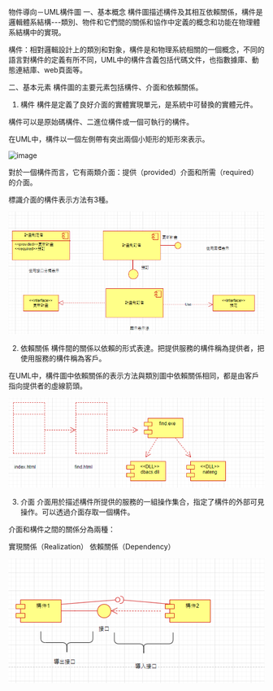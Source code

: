 物件導向－UML構件圖
一、基本概念
構件圖描述構件及其相互依賴關係，構件是邏輯體系結構---類別、物件和它們間的關係和協作中定義的概念和功能在物理體系結構中的實現。

構件：相對邏輯設計上的類別和對象，構件是和物理系統相關的一個概念，不同的語言對構件的定義有所不同，UML中的構件含義包括代碼文件，也指數據庫、動態連結庫、web頁面等。



二、基本元素
構件圖的主要元素包括構件、介面和依賴關係。

1. 構件
構件是定義了良好介面的實體實現單元，是系統中可替換的實體元件。

構件可以是原始碼構件、二進位構件或一個可執行的構件。

在UML中，構件以一個左側帶有突出兩個小矩形的矩形來表示。

![image](https://github.com/apple0924/hw1/blob/main/%E5%9C%961.png)


對於一個構件而言，它有兩類介面：提供（provided）介面和所需（required）的介面。

標識介面的構件表示方法有3種。

![image](https://github.com/apple0924/hw1/blob/main/2.png)

2. 依賴關係
構件間的關係以依賴的形式表達。把提供服務的構件稱為提供者，把使用服務的構件稱為客戶。

在UML中，構件圖中依賴關係的表示方法與類別圖中依賴關係相同，都是由客戶指向提供者的虛線箭頭。

![image](https://github.com/apple0924/hw1/blob/main/3.png)

3. 介面
介面用於描述構件所提供的服務的一組操作集合，指定了構件的外部可見操作。可以透過介面存取一個構件。

介面和構件之間的關係分為兩種：

實現關係（Realization）
依賴關係（Dependency）

![image](https://github.com/apple0924/hw1/blob/main/4.png)

